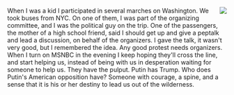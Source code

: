 <img src="http://scripting.com/images/2019/12/02/moses.png" border="0" align="right">When I was a kid I participated in several marches on Washington. We took buses from NYC. On one of them, I was part of the organizing committee, and I was the political guy on the trip. One of the passengers, the mother of a high school friend, said I should get up and give a peptalk and lead a discussion, on behalf of the organizers. I gave the talk, it wasn't very good, but I remembered the idea. Any good protest needs organizers. When I turn on MSNBC in the evening I keep hoping they'll cross the line, and start helping us, instead of being with us in desperation waiting for someone to help us. They have the pulput. Putin has Trump. Who does Putin's American opposition have? Someone with courage, a spine, and a sense that it is his or her destiny to lead us out of the wilderness.
